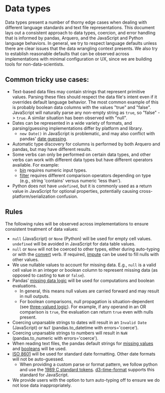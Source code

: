 # Data types 
Data types present a number of thorny edge cases when dealing with different language standards and text file representations. This document lays out a consistent approach to data types, coercion, and error handling that is informed by pandas, Arquero, and the JavaScript and Python language behaviors. In general, we try to respect language defaults unless there are clear issues that the data wrangling context presents. We also try to establish reasonable defaults that can be observed across implementations with minimal configuration or UX, since we are building tools for non-data-scientists.

## Common tricky use cases:
- Text-based data files may contain strings that represent primitive values. Parsing these files should respect the data file's intent even if it overrides default language behavior. The most common example of this is probably boolean data columns with the values "true" and "false". JavaScript will naturally parse any non-empty string as `true`, so "false" -> `true`. A similar situation has been observed with "null".
- Dates can be represented in a wide variety of formats, and parsing/guessing implementations differ by platform and library.
  - `new Date()` in JavaScript is problematic, and may also conflict with pandas' [date guessing](https://pandas.pydata.org/pandas-docs/stable/user_guide/io.html?highlight=date#date-handling).
- Automatic type discovery for columns is performed by both Arquero and pandas, but may have different results.
- Some verbs can only be performed on certain data types, and other verbs can work with different data types but have different operators available. For example:
  - [bin](./verbs/bin.md) requires numeric input types.
  - [filter](./verbs/filter.md) requires different comparison operators depending on type (e.g., string 'contains' versus numeric 'less than').
- Python does not have `undefined`, but it is commonly used as a return value in JavaScript for optional properties, potentially causing cross-platform/serialization confusion.

## Rules
The following rules will be observed across implementations to ensure consistent treatment of data values:
- `null` (JavaScript) or `None` (Python) will be used for empty cell values. `undefined` will be avoided in JavaScript for data table values.
- `null` or `None` will not be coerced to other types, either during auto-typing or with the [convert](./verbs/convert.md) verb. If required, [impute](./verbs/impute.md) can be used to fill nulls with other values.
- We use nullable values to account for missing data. E.g., `null` is a valid cell value in an integer or boolean column to represent missing data (as opposed to casting to `NaN` or `false`).
- Pandas' [missing data logic](https://pandas.pydata.org/pandas-docs/stable/user_guide/missing_data.html#missing-data) will be used for computations and boolean evaluations.
  - In general, this means null values are carried forward and may result in null outputs.
  - For boolean comparisons, null propagation is situation-dependent (see [three-valued logic](https://en.wikipedia.org/wiki/Three-valued_logic#Kleene_and_Priest_logics)). For example, if any operand in an OR comparison is `true`, the evaluation can return `true` even with nulls present.
- Coercing unparsable strings to dates will result in an `Invalid Date` (JavaScript) or `NaT` (pandas.to_datetime with errors='coerce').
- Coercing unparsable strings to numbers will result in `NaN` (pandas.to_numeric with errors='coerce').
- When reading text files, the pandas default strings for [missing values](https://pandas.pydata.org/pandas-docs/stable/user_guide/io.html#na-values) and [booleans](https://pandas.pydata.org/pandas-docs/stable/user_guide/io.html#boolean-values) will be used.
- [ISO 8601](https://en.wikipedia.org/wiki/ISO_8601) will be used for standard date formatting. Other date formats will not be auto-guessed.
  - When providing a custom parse or format pattern, we follow python and use the [1989 C standard tokens](https://docs.python.org/3/library/datetime.html#strftime-and-strptime-behavior). [d3-time-format](https://github.com/d3/d3-time-format) supports this standard for JavaScript.
- We provide users with the option to turn auto-typing off to ensure we do not lose data inappropriately.
